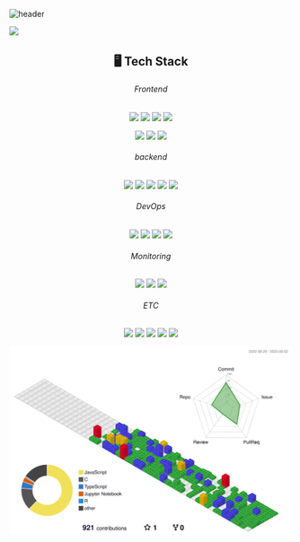 ![header](https://capsule-render.vercel.app/api?type=waving&color=FCB6D0&height=300&section=header&fontColor=f7f5f5&text=EunJu's%20Github&fontSize=90&animation=fadeIn&fontAlignY=38)

<a href="https://hits.seeyoufarm.com"><img src="https://hits.seeyoufarm.com/api/count/incr/badge.svg?url=https%3A%2F%2Fgithub.com%2Fdmswn1004&count_bg=%23FF90F5&title_bg=%23555555&icon=github.svg&icon_color=%23FFFFFF&title=hits&edge_flat=false"/></a>

<!-- <h2 align="center"> 🙋‍♀️ Profile </h2>  -->

<!-- - Univ : Tech University of Korea  -->
<!-- > Major : IT Management & Computer Science and Engineering  -->
<!-- > E-mail : dmswnehf@naver.com  -->
<!-- [Blog](https://j-tech-dev.tistory.com/) ⎮ [Resume](https://www.notion.so/c4c8af7f5b194fea8ad88a841470492a) -->

<!-- Blog : <a href="https://j-tech-dev.tistory.com/"><img src="https://img.shields.io/badge/Tistory-000000?style=flat&logo=Blogger&logoColor=white"/></a>  
Resume : <a href="https://www.notion.so/c4c8af7f5b194fea8ad88a841470492a"><img src="https://img.shields.io/badge/Notion-000000?style=flat&logo=Blogger&logoColor=white"/> -->

<div align="center"> 
  
## 🖥️ Tech Stack
<!-- ### 🌸 I have experienced 🌸 -->
<!-- ### 🍀 I'm currently studying 🍀 -->
###### Frontend <br>
<img src="https://img.shields.io/badge/html5-E34F26?style=flat&logo=html5&logoColor=white"/>  <img src="https://img.shields.io/badge/css3-1572B6?style=flat&logo=css3&logoColor=white"/> <img                                              src="https://img.shields.io/badge/JavaScript-F7DF1E?style=flat&logo=JavaScript&logoColor=white" />  <img src="https://img.shields.io/badge/typescript-3178C6?style=flat&logo=typescript&logoColor=white" />

<img src="https://img.shields.io/badge/React-61DAFB?style=flat&logo=React&logoColor=white" />
<img src="https://img.shields.io/badge/next.js-000000?style=flat&logo=nextdotjs&logoColor=white" /> 

<img src="https://img.shields.io/badge/Figma-F24E1E?style=flat&logo=Figma&logoColor=white"/>

<br> 

###### backend <br>
<img src="https://img.shields.io/badge/Python-3776AB?style=flat&logo=Python&logoColor=white" />  <img src="https://img.shields.io/badge/Django-092E20?style=flat&logo=Django&logoColor=white" />  <img src="https://img.shields.io/badge/Java-007396?style=flat&logo=java&logoColor=ffffff"/>  <img src="https://img.shields.io/badge/Spring Boot-6DB33F?style=flat&logo=Spring Boot&logoColor=white" />  <img src="https://img.shields.io/badge/MySQL-4479A1?style=flat&logo=MySQL&logoColor=white" />

###### DevOps <br>
<img src="https://img.shields.io/badge/Docker-2496ED?style=flat&logo=Docker&logoColor=white"/>  <img src="https://img.shields.io/badge/NGINX-009639?style=flat&logo=NGINX&logoColor=white"/>  <img src="https://img.shields.io/badge/Gunicorn-499848?style=flat&logo=Gunicorn&logoColor=white" />  <img src="https://img.shields.io/badge/Amazon EC2-FF9900?style=flat&logo=Amazon EC2&logoColor=white"/>

###### Monitoring <br>
<img src="https://img.shields.io/badge/Grafana-F46800?style=flat&logo=Grafana&logoColor=white"/>  <img src="https://img.shields.io/badge/Prometheus-E6522C?style=flat&logo=Prometheus&logoColor=white"/> <img src="https://img.shields.io/badge/cAdvisor-34E0A1?style=flat&logo=&logoColor=ffffff"/>

###### ETC <br>
<img src="https://img.shields.io/badge/Slack-4A154B?style=flat&logo=Slack&logoColor=white"/>  <img src="https://img.shields.io/badge/Notion-000000?style=flat&logo=Notion&logoColor=white"/>
<img src="https://img.shields.io/badge/Postman-FF6C37?style=flat&logo=Postman&logoColor=white"/>
<img src="https://img.shields.io/badge/Swagger-85EA2D?style=flat&logo=Swagger&logoColor=white"/>  <img src="https://img.shields.io/badge/GitKraken-179287?style=flat&logo=GitKraken&logoColor=white"/>  
  
<!-- <a href="https://github.com/dmswn1004">
  <img align="center" src="https://github-readme-stats.vercel.app/api?username=dmswn1004&show_icons=true&theme=radical&repo=github-readme-stats" height="180"/>
</a>
<a href="https://github.com/dmswn1004">
  <img align="center" src="https://github-readme-stats.vercel.app/api/top-langs/?username=dmswn1004&exclude_repo=python&layout=compact&theme=radical&repo=convoychat" height="180"/> -->
  
</a>
</div>

![](./profile-3d-contrib/profile-gitblock.svg)
